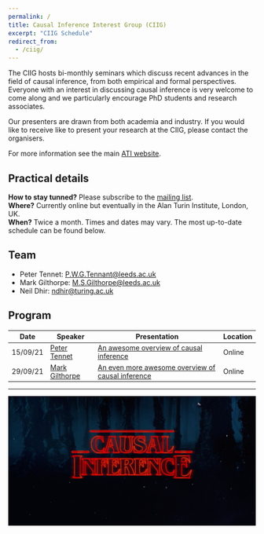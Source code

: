 ```yaml
---
permalink: /
title: Causal Inference Interest Group (CIIG)
excerpt: "CIIG Schedule"
redirect_from:
  - /ciig/
---
```


The CIIG hosts bi-monthly seminars which discuss recent advances in the field of causal inference, from both empirical and formal perspectives. Everyone with an interest in discussing causal inference is very welcome to come along and we particularly encourage PhD students and research associates.

Our presenters are drawn from both academia and industry. If you would like to receive like to present your research at the CIIG, please contact the organisers.

For more information see the main [ATI website](https://www.turing.ac.uk/research/interest-groups/causal-inference).

## Practical details

**How to stay tunned?** Please subscribe to the [mailing list](https://mailman.ic.ac.uk/mailman/listinfo/opt-inf-reading-seminar). \
**Where?** Currently online but eventually in the Alan Turin Institute, London, UK.\
**When?** Twice a month. Times and dates may vary. The most up-to-date schedule can be found below.

## Team

- Peter Tennet: [P.W.G.Tennant@leeds.ac.uk](mailto:P.W.G.Tennant@leeds.ac.uk)
- Mark Gilthorpe: [M.S.Gilthorpe@leeds.ac.uk](mailto:M.S.Gilthorpe@leeds.ac.uk)
- Neil Dhir: [ndhir@turing.ac.uk](mailto:ndhir@turing.ac.uk)

## Program

| Date | Speaker | Presentation | Location |
| -| -| -|-|
| 15/09/21 | [Peter Tennet](https://medicinehealth.leeds.ac.uk/medicine/staff/815/dr-peter-wg-tennant) | [An awesome overview of causal inference](https://jamanetwork.com/journals/jama/article-abstract/183375)| Online |
| 29/09/21 | [Mark Gilthorpe](https://medicinehealth.leeds.ac.uk/clinical-population-science/staff/361/professor-mark-s-gilthorpe) | [An even more awesome overview of causal inference](https://watermark.silverchair.com/dyaa021.pdf?token=AQECAHi208BE49Ooan9kkhW_Ercy7Dm3ZL_9Cf3qfKAc485ysgAAAt4wggLaBgkqhkiG9w0BBwagggLLMIICxwIBADCCAsAGCSqGSIb3DQEHATAeBglghkgBZQMEAS4wEQQMYg1C08jWS-XLH5QxAgEQgIICkdLq56MLsFPtMxWH6BklIfAQAGVq_UbVuzbsj8aOnvGgkhDgSkgfNYYykEuXuppRmtsx810i4TOyS2AnmMkWJyEviy79iwFtWMUo5kV9rcE2O8DlqPnTzJigOhTvDF4vottaHlGqz4L9m-Houf2JtUfya23a85TmXynPZFUsHc7dB2doxO1h42vMlAZkMHGysAuYzkuFABs4OGZM1Qr-gxYFC3ROjKHJeEIPbdnkAHF8IqR1gvHW55I8S6V_bZBKa3zNRMd4pqUbw-wG9b3f1TWgdhd1PMkI1dLVozavC0mgLaxoUSFHIcBdjhpAZh7AYCruKjDVHW1Wyaza7sr3b7jIAlx6NcXjHXd6KvtTgv4mVlYzGr816IslYlfQvesDQZlOTyPXbyljW3LnL7gKaovAU4m2EIYF-JIQeQUsfTX7kVT35Z-2KHvlLWbop5NDx6ZAGB6GHcU7yQULDfgWXAzVv4SgBWHr-4DAF_Cka9AZqv8TekTZniUxP-jwCXJRRBPPtZxu860AdsoVN5tGKIFOFD-vySF9T1ZSaONX1idXwcU_zwCZWFZIVS3vunww7xWV5PNTzbtgrj1__Q1383fnyECwc79oRgFDsFsY4iaQG66MvXXq769vTDARmb9_4kqnNe4zbQVLqWs8g0WbX-kVgEhkdOB6NBNcz2glbD55tK_Zz6IPDM-6Qym5DPYWhnRUsxiZGNHN2ClGv7_B024R-j3AgHjhtGdWjViH1QN3oLSgvW2Vkj1GXltuoBdG2IB2k_Xke8D34q0rxDGEKFIbQf_KcdBo26TIGwrd0U50_BT0UDmEcvQZL73r-1V2mCvhiF7MXddHZt2wXa0zAHVimOVB5bfC8aQcryep4KWH6Q)| Online |

---

![Causal inference is a strange thing](../images/causal-inference.png)